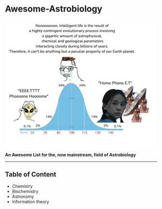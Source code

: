 # Awesome-Astrobiology

![Gaussian_Meme](./img/Gaussian_meme.png)

**An Awesome List for the, now mainstream, field of Astrobiology**

---

## Table of Content

- Chemistry
- Biochemistry
- Astronomy
- Information theory
